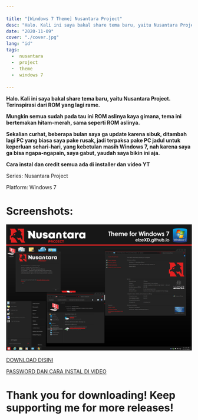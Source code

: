 ```yaml
---

title: "[Windows 7 Theme] Nusantara Project"
desc: "Halo. Kali ini saya bakal share tema baru, yaitu Nusantara Project. Terinspirasi dari ROM yang lagi rame."
date: "2020-11-09"
cover: "./cover.jpg"
lang: "id"
tags:
  -  nusantara
  -  project
  -  theme
  -  windows 7

---
```


**Halo. Kali ini saya bakal share tema baru, yaitu Nusantara Project. Terinspirasi dari ROM yang lagi rame.**

**Mungkin semua sudah pada tau ini ROM aslinya kaya gimana, tema ini bertemakan hitam-merah, sama seperti ROM aslinya.**

**Sekalian curhat, beberapa bulan saya ga update karena sibuk, ditambah lagi PC yang biasa saya pake rusak, jadi terpaksa pake PC jadul untuk keperluan sehari-hari, yang kebetulan masih Windows 7, nah karena saya ga bisa ngapa-ngapain, saya gabut, yaudah saya bikin ini aja.**

**Cara instal dan credit semua ada di installer dan video YT**

Series: Nusantara Project

Platform: Windows 7

# Screenshots:

![ss1](./img.jpg)


<a href="https://www.deviantart.com/elzepc/art/Windows-7-Theme-Nusantara-Project-860658056" class="btn"><span class="name">DOWNLOAD DISINI</span></a>

<a href="https://youtu.be/4dsoTCOnWXU" class="btn"><span class="name">PASSWORD DAN CARA INSTAL DI VIDEO</span></a>

# Thank you for downloading! Keep supporting me for more releases!
